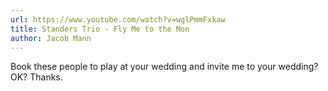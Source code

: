```yaml
---
url: https://www.youtube.com/watch?v=wglPmmFxkaw
title: Standers Trio - Fly Me to the Mon
author: Jacob Mann
---
```


Book these people to play at your wedding and invite me to your wedding? OK? Thanks.
